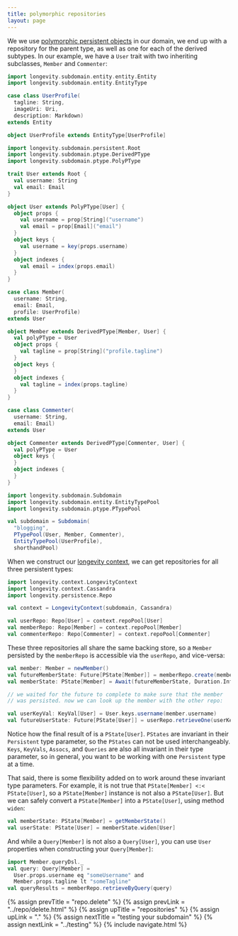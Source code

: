 ```yaml
---
title: polymorphic repositories
layout: page
---
```


We we use [polymorphic persistent objects](../poly/persistents.html)
in our domain, we end up with a repository for the parent type, as
well as one for each of the derived subtypes. In our example, we have
a `User` trait with two inheriting subclasses, `Member` and
`Commenter`:

```scala
import longevity.subdomain.entity.entity.Entity
import longevity.subdomain.entity.EntityType

case class UserProfile(
  tagline: String,
  imageUri: Uri,
  description: Markdown)
extends Entity

object UserProfile extends EntityType[UserProfile]

import longevity.subdomain.persistent.Root
import longevity.subdomain.ptype.DerivedPType
import longevity.subdomain.ptype.PolyPType

trait User extends Root {
  val username: String
  val email: Email
}

object User extends PolyPType[User] {
  object props {
    val username = prop[String]("username")
    val email = prop[Email]("email")
  }
  object keys {
    val username = key(props.username)
  }
  object indexes {
    val email = index(props.email)
  }
}

case class Member(
  username: String,
  email: Email,
  profile: UserProfile)
extends User

object Member extends DerivedPType[Member, User] {
  val polyPType = User
  object props {
    val tagline = prop[String]("profile.tagline")
  }
  object keys {
  }
  object indexes {
    val tagline = index(props.tagline)
  }
}

case class Commenter(
  username: String,
  email: Email)
extends User

object Commenter extends DerivedPType[Commenter, User] {
  val polyPType = User
  object keys {
  }
  object indexes {
  }
}

import longevity.subdomain.Subdomain
import longevity.subdomain.entity.EntityTypePool
import longevity.subdomain.ptype.PTypePool

val subdomain = Subdomain(
  "blogging",
  PTypePool(User, Member, Commenter),
  EntityTypePool(UserProfile),
  shorthandPool)
```

When we construct our [longevity context](../context), we can get
repositories for all three persistent types:

```scala
import longevity.context.LongevityContext
import longevity.context.Cassandra
import longevity.persistence.Repo

val context = LongevityContext(subdomain, Cassandra)

val userRepo: Repo[User] = context.repoPool[User]
val memberRepo: Repo[Member] = context.repoPool[Member]
val commenterRepo: Repo[Commenter] = context.repoPool[Commenter]
```

These three repositories all share the same backing store, so a
`Member` persisted by the `memberRepo` is accessible via the
`userRepo`, and vice-versa:

```scala
val member: Member = newMember()
val futureMemberState: Future[PState[Member]] = memberRepo.create(member)
val memberState: PState[Member] = Await(futureMemberState, Duration.Inf)

// we waited for the future to complete to make sure that the member
// was persisted. now we can look up the member with the other repo:

val userKeyVal: KeyVal[User] = User.keys.username(member.username)
val futureUserState: Future[PState[User]] = userRepo.retrieveOne(userKeyVal)
```

Notice how the final result of is a `PState[User]`. `PStates` are
invariant in their `Persistent` type parameter, so the `PStates` can
not be used interchangeably. `Keys`, `KeyVals`, `Assocs`, and
`Queries` are also all invariant in their type parameter, so in
general, you want to be working with one `Persistent` type at a
time.

That said, there is some flexibility added on to work around these
invariant type parameters. For example, it is not true that
`PState[Member] <:< PState[User]`, so a `PState[Member]` instance is
not also a `PState[User]`. But we can safely convert a `PState[Member]`
into a `PState[User]`, using method `widen`:

```scala
val memberState: PState[Member] = getMemberState()
val userState: PState[User] = memberState.widen[User]
```

And while a `Query[Member]` is not also a `Query[User]`, you can use
`User` properties when constructing your `Query[Member]`:

```scala
import Member.queryDsl._
val query: Query[Member] =
  User.props.username eq "someUsername" and
  Member.props.tagline lt "someTagline"
val queryResults = memberRepo.retrieveByQuery(query)
```

{% assign prevTitle = "repo.delete" %}
{% assign prevLink = "../repo/delete.html" %}
{% assign upTitle = "repositories" %}
{% assign upLink = "." %}
{% assign nextTitle = "testing your subdomain" %}
{% assign nextLink = "../testing" %}
{% include navigate.html %}
